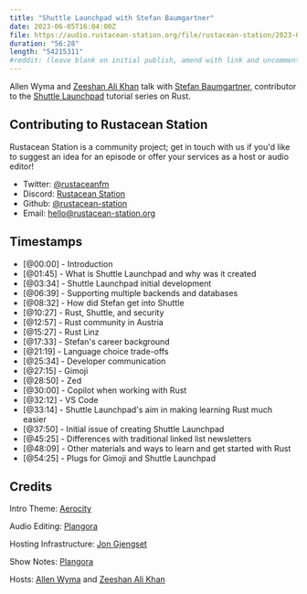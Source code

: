 ```yaml
---
title: "Shuttle Launchpad with Stefan Baumgartner"
date: 2023-06-05T16:04:00Z
file: https://audio.rustacean-station.org/file/rustacean-station/2023-06-02-stefan-baumgartner.mp3
duration: "56:28"
length: "54215311"
#reddit: (leave blank on initial publish, amend with link and uncomment this line after Reddit thread has been posted)
---
```


Allen Wyma and [Zeeshan Ali Khan](https://github.com/zeenix) talk with [Stefan Baumgartner](https://twitter.com/ddprrt), contributor to the [Shuttle Launchpad](https://www.shuttle.rs/launchpad) tutorial series on Rust.

## Contributing to Rustacean Station

Rustacean Station is a community project; get in touch with us if you'd like to suggest an idea for an episode or offer your services as a host or audio editor!

- Twitter: [@rustaceanfm](https://twitter.com/rustaceanfm)
- Discord: [Rustacean Station](https://discord.gg/cHc3Gyc)
- Github: [@rustacean-station](https://github.com/rustacean-station/)
- Email: [hello@rustacean-station.org](mailto:hello@rustacean-station.org)

## Timestamps

- [@00:00] - Introduction
- [@01:45] - What is Shuttle Launchpad and why was it created
- [@03:34] - Shuttle Launchpad initial development
- [@06:39] - Supporting multiple backends and databases
- [@08:32] - How did Stefan get into Shuttle
- [@10:27] - Rust, Shuttle, and security
- [@12:57] - Rust community in Austria
- [@15:27] - Rust Linz
- [@17:33] - Stefan's career background
- [@21:19] - Language choice trade-offs
- [@25:34] - Developer communication
- [@27:15] - Gimoji
- [@28:50] - Zed
- [@30:00] - Copilot when working with Rust
- [@32:12] - VS Code
- [@33:14] - Shuttle Launchpad's aim in making learning Rust much easier
- [@37:50] - Initial issue of creating Shuttle Launchpad
- [@45:25] - Differences with traditional linked list newsletters
- [@48:09] - Other materials and ways to learn and get started with Rust
- [@54:25] - Plugs for Gimoji and Shuttle Launchpad

## Credits

Intro Theme: [Aerocity](https://twitter.com/AerocityMusic)

Audio Editing: [Plangora](https://twitter.com/plangora)

Hosting Infrastructure: [Jon Gjengset](https://twitter.com/jonhoo/)

Show Notes: [Plangora](https://twitter.com/plangora)

Hosts: [Allen Wyma](https://twitter.com/allenwyma) and [Zeeshan Ali Khan](https://github.com/zeenix)
